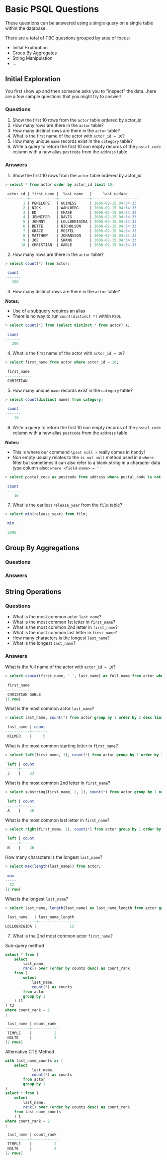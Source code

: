 # Basic PSQL Questions

These questions can be answered using a single query on a single table within the database.

There are a total of TBC questions grouped by area of focus:

* Initial Exploration
* Group By Aggregates
* String Manipulation
* ...

## Initial Exploration

You first show up and then someone asks you to "inspect" the data...here are a few sample questions that you might try to answer!

### Questions

1. Show the first 10 rows from the `actor` table ordered by actor_id
2. How many rows are there in the `actor` table?
3. How many distinct rows are there in the `actor` table?
4. What is the first name of the actor with `actor_id = 10`?
5. How many unique `name` records exist in the `category` table?
6. Write a query to return the first 10 non empty records of the `postal_code` column with a new alias `postcode` from the `address` table

### Answers

1. Show the first 10 rows from the `actor` table ordered by actor_id

```sql
> select * from actor order by actor_id limit 10;
 
 actor_id | first_name |  last_name   |     last_update     
----------+------------+--------------+---------------------
        1 | PENELOPE   | GUINESS      | 2006-02-15 04:34:33
        2 | NICK       | WAHLBERG     | 2006-02-15 04:34:33
        3 | ED         | CHASE        | 2006-02-15 04:34:33
        4 | JENNIFER   | DAVIS        | 2006-02-15 04:34:33
        5 | JOHNNY     | LOLLOBRIGIDA | 2006-02-15 04:34:33
        6 | BETTE      | NICHOLSON    | 2006-02-15 04:34:33
        7 | GRACE      | MOSTEL       | 2006-02-15 04:34:33
        8 | MATTHEW    | JOHANSSON    | 2006-02-15 04:34:33
        9 | JOE        | SWANK        | 2006-02-15 04:34:33
       10 | CHRISTIAN  | GABLE        | 2006-02-15 04:34:33
```

2. How many rows are there in the `actor` table?

```sql
> select count(*) from actor;
 
 count 
-------
   200
```

3. How many distinct rows are there in the `actor` table?

**Notes:**

* Use of a subquery requires an alias
* There is no way to run `count(distinct *)` within `PSQL`

```sql
> select count(*) from (select distinct * from actor) a;
 
 count 
-------
   200
```

4. What is the first name of the actor with `actor_id = 10`?

```sql
> select first_name from actor where actor_id = 10;
 
 first_name 
------------
 CHRISTIAN
```

5. How many unique `name` records exist in the `category` table?

```sql
> select count(distinct name) from category;
 
 count 
-------
    16
```

6. Write a query to return the first 10 non empty records of the `postal_code` column with a new alias `postcode` from the `address` table

**Notes:**

* This is where our command `\pset null ¤` really comes in handy!
* Non empty usually relates to the `is not null` method used in a `where` filter but sometimes it can also refer to a blank string in a character data type column also: `where <field-name> = ''`

```sql
> select postal_code as postcode from address where postal_code is not null limit 10;
 
 count 
-------
    16
```

7. What is the earliest `release_year` from the `film` table?

```sql
> select min(release_year) from film;

 min  
------
 2006
```

## Group By Aggregations

### Questions

### Answers

## String Operations

### Questions

* What is the most common actor `last_name`?
* What is the most common 1st letter in `first_name`?
* What is the most common 2nd letter in `first_name`?
* What is the most common last letter in `first_name`?
* How many characters is the longest `last_name`?
* What is the longest `last_name`?

### Answers

What is the full name of the actor with `actor_id = 10`?

```sql
> select concat(first_name, ' ', last_name) as full_name from actor where actor_id = 10;
 
 first_name 
------------
 CHRISTIAN GABLE
(1 row)
```

What is the most common actor `last_name`?

```sql
> select last_name, count(*) from actor group by 1 order by 2 desc limit 1;
 
 last_name | count 
-----------+-------
 KILMER    |     5
```

What is the most common starting letter in `first_name`?

```sql
> select left(first_name, 1), count(*) from actor group by 1 order by 2 desc limit 1;
 
 left | count 
------+-------
 J    |    23
 ```

What is the most common 2nd letter in `first_name`?

```sql
> select substring(first_name, 2, 1), count(*) from actor group by 1 order by 2 desc limit 1;
 
 left | count 
------+-------
 A    |    46
 ```

What is the most common last letter in `first_name`?
```sql
> select right(first_name, 1), count(*) from actor group by 1 order by 2 desc limit 1;
 
 left | count 
------+-------
 N    |    36
 ```

How many characters is the longest `last_name`?

```sql
> select max(length(last_name)) from actor;
 
 max 
-----
  12
(1 row)
 ```

 What is the longest `last_name`?

 ```sql
> select last_name, length(last_name) as last_name_length from actor group by 1 order by 2 desc limit 1;
 
  last_name   | last_name_length 
--------------+------------------
 LOLLOBRIGIDA |               12
 ```

7. What is the 2nd most common actor `first_name`?

Sub-query method

```sql
select * from (
    select
        last_name,
        rank() over (order by counts desc) as count_rank
    from (
        select
            last_name,
            count(*) as counts
        from actor
        group by 1
    ) t1 
) t2
where count_rank = 2
;

 last_name | count_rank 
-----------+------------
 TEMPLE    |          2
 NOLTE     |          2
(2 rows)
```

Alternative CTE Method

```sql
with last_name_counts as (
    select
            last_name,
            count(*) as counts
        from actor
        group by 1
)
select * from (
    select
        last_name,
        rank() over (order by counts desc) as count_rank
    from last_name_counts
    ) t
where count_rank = 2
;

 last_name | count_rank 
-----------+------------
 TEMPLE    |          2
 NOLTE     |          2
(2 rows)
```